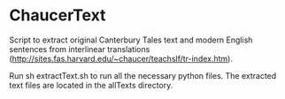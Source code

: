 # ChaucerText

Script to extract original Canterbury Tales text and modern English sentences from interlinear translations (http://sites.fas.harvard.edu/~chaucer/teachslf/tr-index.htm).

Run sh extractText.sh to run all the necessary python files. The extracted text files are located in the allTexts directory.
